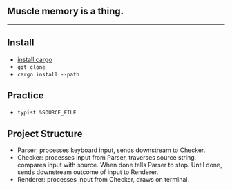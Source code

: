 ## Muscle memory is a thing.

---
## Install

- [install cargo](https://doc.rust-lang.org/cargo/getting-started/installation.html)
- `git clone`
- `cargo install --path .`

## Practice
- `typist %SOURCE_FILE`

## Project Structure 

- Parser: processes keyboard input, sends downstream to Checker.
- Checker: processes input from Parser, traverses source string, compares input with source. When done tells Parser to stop. Until done, sends downstream outcome of input to Renderer. 
- Renderer: processes input from Checker, draws on terminal.

